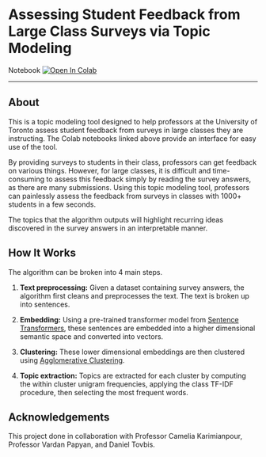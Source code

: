# Assessing Student Feedback from Large Class Surveys via Topic Modeling

Notebook [![Open In Colab][colab-badge]][notebook]

[notebook]: <https://colab.research.google.com/drive/1mTNwulr2rKcdm2j9kCujaGN0tEdp_9ua?usp=sharing>
[colab-badge]: <https://colab.research.google.com/assets/colab-badge.svg>

---

## About

This is a topic modeling tool designed to help professors at the University of Toronto assess student feedback from surveys in large classes they are instructing. The Colab notebooks linked above provide an interface for easy use of the tool.

By providing surveys to students in their class, professors can get feedback on various things. However, for large classes, it is difficult and time-consuming to assess this feedback simply by reading the survey answers, as there are many submissions. Using this topic modeling tool, professors can painlessly assess the feedback from surveys in classes with 1000+ students in a few seconds.

The topics that the algorithm outputs will highlight recurring ideas discovered in the survey answers in an interpretable manner. 

## How It Works

The algorithm can be broken into 4 main steps.

1. **Text preprocessing:** Given a dataset containing survey answers, the algorithm first cleans and preprocesses the text. The text is broken up into sentences.

2. **Embedding:** Using a pre-trained transformer model from [Sentence Transformers](https://www.sbert.net/docs/pretrained_models.html), these sentences are embedded into a higher dimensional semantic space and converted into vectors. 

3. **Clustering:** These lower dimensional embeddings are then clustered using [Agglomerative Clustering](https://scikit-learn.org/stable/modules/clustering.html#hierarchical-clustering). 

4. **Topic extraction:** Topics are extracted for each cluster by computing the within cluster unigram frequencies, applying the class TF-IDF procedure, then selecting the most frequent words. 

## Acknowledgements

This project done in collaboration with Professor Camelia Karimianpour, Professor Vardan Papyan, and Daniel Tovbis.

